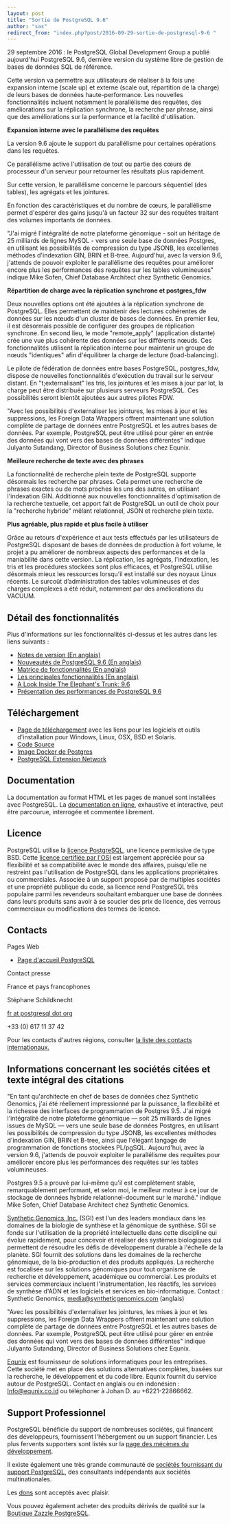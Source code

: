 ```yaml
---
layout: post
title: "Sortie de PostgreSQL 9.6"
author: "sas"
redirect_from: "index.php?post/2016-09-29-sortie-de-postgresql-9-6 "
---
```




<p>29 septembre 2016 : le PostgreSQL Global Development Group a publié aujourd'hui PostgreSQL 9.6, dernière version du système libre de gestion de bases de données SQL de référence.

Cette version va permettre aux utilisateurs de réaliser à la fois une expansion interne (scale up) et externe (scale out, répartition de la charge) de leurs bases de données haute-performance. Les nouvelles fonctionnalités incluent notamment le parallélisme des requêtes, des améliorations sur la réplication synchrone, la recherche par phrase, ainsi que des améliorations sur la performance et la facilité d'utilisation.</p>

<strong>Expansion interne avec le parallélisme des requêtes</strong>

<p>La version 9.6 ajoute le support du parallélisme pour certaines opérations dans les requêtes.

Ce parallélisme active l'utilisation de tout ou partie des cœurs de processeur d'un serveur pour retourner les résultats plus rapidement.

Sur cette version, le parallélisme concerne le parcours séquentiel (des tables), les agrégats et les jointures.

En fonction des caractéristiques et du nombre de cœurs, le parallélisme permet d'espérer des gains jusqu'à un facteur 32 sur des requêtes traitant des volumes importants de données.</p>

<p>"J'ai migré l'intégralité de notre plateforme génomique - soit un héritage de 25 milliards de lignes MySQL - vers une seule base de données Postgres, en utilisant les possibilités de compression du type JSONB, les excellentes méthodes d'indexation GIN, BRIN et B-tree. Aujourd'hui, avec la version 9.6, j'attends de pouvoir exploiter le parallélisme des requêtes pour améliorer encore plus les performances des requêtes sur les tables volumineuses" indique Mike Sofen, Chief Database Architect chez Synthetic Genomics.</p>

<strong>Répartition de charge avec la réplication synchrone et postgres_fdw</strong>

<p>Deux nouvelles options ont été ajoutées à la réplication synchrone de PostgreSQL. Elles permettent de maintenir des lectures cohérentes de données sur les nœuds d'un cluster de bases de données. En premier lieu, il est désormais possible de configurer des groupes de réplication synchrone. En second lieu, le mode "remote_apply" (application distante) crée une vue plus cohérente des données sur les différents nœuds. Ces fonctionnalités utilisent la réplication interne pour maintenir un groupe de nœuds "identiques" afin d'équilibrer la charge de lecture (load-balancing).</p>

<p>Le pilote de fédération de données entre bases PostgreSQL, postgres_fdw, dispose de nouvelles fonctionnalités d'exécution du travail sur le serveur distant. En "t;externalisant" les tris, les jointures et les mises à jour par lot, la charge peut être distribuée sur plusieurs serveurs PostgreSQL. Ces possibilités seront bientôt ajoutées aux autres pilotes FDW.</p>

<p>"Avec les possibilités d'externaliser les jointures, les mises à jour et les suppressions, les Foreign Data Wrappers offrent maintenant une solution complète de partage de données entre PostgreSQL et les autres bases de données. Par exemple, PostgreSQL peut être utilisé pour gérer en entrée des données qui vont vers des bases de données différentes" indique Julyanto Sutandang, Director of Business Solutions chez Equnix.</p>

<strong>Meilleure recherche de texte avec des phrases</strong>

<p>La fonctionnalité de recherche plein texte de PostgreSQL supporte désormais les recherche par phrases. Cela permet une recherche de phrases exactes ou de mots proches les uns des autres, en utilisant l'indexation GIN. Additionné aux nouvelles fonctionnalités d'optimisation de la recherche textuelle, cet apport fait de PostgreSQL un outil de choix pour la "recherche hybride" mêlant relationnel, JSON et recherche plein texte.</p>

<strong>Plus agréable, plus rapide et plus facile à utiliser</strong>

<p>Grâce au retours d'expérience et aux tests effectués par les utilisateurs de PostgreSQL disposant de bases de données de production à fort volume, le projet a pu améliorer de nombreux aspects des performances et de la maniabilité dans cette version. La réplication, les agrégats, l'indexation, les tris et les procédures stockées sont plus efficaces, et PostgreSQL utilise désormais mieux les ressources lorsqu'il est installé sur des noyaux Linux récents. Le surcoût d’administration des tables volumineuses et des charges complexes a été réduit, notamment par des améliorations du VACUUM.</p>

<h2>Détail des fonctionnalités</h2>

<p>

Plus d'informations sur les fonctionnalités ci-dessus et les autres dans les liens suivants :

</p>

<ul>

<li><a href="https://www.postgresql.org/docs/current/static/release-9-6.html">Notes de version (En anglais)</a></li>

<li><a href="https://wiki.postgresql.org/wiki/NewIn96">Nouveautés de PostgreSQL 9.6 (En anglais)</a></li>

<li><a href="https://www.postgresql.org//about/featurematrix">Matrice de fonctionnalités (En anglais)</a></li>

<li><a href="https://momjian.us/main/writings/pgsql/features.pdf">Les principales fonctionnalités (En anglais)</a></li>

<li><a href="https://www.youtube.com/watch?v=HjAeLE9aNhQ">A Look Inside The Elephant's Trunk: 9.6</a></li>

<li><a href="https://www.youtube.com/watch?v=RkkUbQP3G0A">Présentation des performances de PostgreSQL 9.6</a></li>

</ul>

<h2>Téléchargement</h2>

<ul>

<li><a href="https://www.postgresql.org//download">Page de téléchargement</a> avec les liens pour les logiciels et outils d'installation pour Windows, Linux, OSX, BSD et Solaris.</li>

<li><a href="https://www.postgresql.org//ftp/source/v9.6.0">Code Source</a></li>

<li><a href="https://hub.docker.com/_/postgres/">Image Docker de Postgres</a></li>

<li><a href="http://pgxn.org">PostgreSQL Extension Network</a></li>

</ul>

<h2>Documentation</h2>

<p>

La documentation au format HTML et les pages de manuel sont installées avec PostgreSQL. La <a href="https://www.postgresql.org/docs/9.6/static">documentation en ligne</a>, exhaustive et interactive, peut être parcourue, interrogée et commentée librement.

</p>

<h2>Licence</h2>

<p>

PostgreSQL utilise la <a href="/about/licence">licence PostgreSQL</a>, une licence permissive de type BSD. Cette <a href="http://www.opensource.org/licenses/postgresql">licence certifiée par l'OSI</a> est largement appréciée pour sa flexibilité et sa compatibilité avec le monde des affaires, puisqu'elle ne restreint pas l'utilisation de PostgreSQL dans les applications propriétaires ou commerciales. Associée à un support proposé par de multiples sociétés et une propriété publique du code, sa licence rend PostgreSQL très populaire parmi les revendeurs souhaitant embarquer une base de données dans leurs produits sans avoir à se soucier des prix de licence, des verrous commerciaux ou modifications des termes de licence.

</p>

<h2>Contacts</h2>

<p>Pages Web</p>

<ul>

<li><a href="https://www.postgresql.org">Page d'accueil PostgreSQL</a></li>

</ul>

<p>Contact presse</p>

<p>France et pays francophones<br />

Stéphane Schildknecht<br />

<a href="mailto:fr@postgresql.org">fr at postgresql dot org</a><br />

+33 (0) 617 11 37 42</p>

<p>Pour les contacts d'autres régions, consulter <a href="https://www.postgresql.org/about/press/contact">la liste des contacts internationaux.</a></p>

<h2>Informations concernant les sociétés citées et texte intégral des citations

</h2>

<p>

"En tant qu'architecte en chef de bases de données chez Synthetic Genomics, j'ai été réellement impressionné par la puissance, la flexibilité et la richesse des interfaces de programmation de Postgres 9.5. J'ai migré l'intégralité de notre plateforme génomique — soit 25 milliards de lignes issues de MySQL — vers une seule base de données Postgres, en utilisant les possibilités de compression du type JSONB, les excellentes méthodes d'indexation GIN, BRIN et B-tree, ainsi que l'élégant langage de programmation de fonctions stockées PL/pgSQL. Aujourd'hui, avec la version 9.6, j'attends de pouvoir exploiter le parallélisme des requêtes pour améliorer encore plus les performances des requêtes sur les tables volumineuses.

Postgres 9.5 a prouvé par lui-même qu'il est complètement stable, remarquablement performant, et selon moi, le meilleur moteur à ce jour de stockage de données hybride relationnel-document sur le marché." indique Mike Sofen, Chief Database Architect chez Synthetic Genomics.

</p>

<p><a href="https://www.syntheticgenomics.com/">Synthetic Genomics, Inc.</a> (SGI) est l'un des leaders mondiaux dans les domaines de la biologie de synthèse et la génomique de synthèse. SGI se fonde sur l'utilisation de la propriété intellectuelle dans cette discipline qui évolue rapidement, pour concevoir et réaliser des systèmes biologiques qui permettent de résoudre les défis de développement durable à l'échelle de la planète. SGI fournit des solutions dans les domaines de la recherche génomique, de la bio-production et des produits appliqués. La recherche est focalisée sur les solutions génomiques pour tout organisme de recherche et développement, académique ou commercial. Les produits et services commerciaux incluent l'instrumentation, les réactifs, les services de synthèse d'ADN et les logiciels et services en bio-informatique. Contact&nbsp;: Synthetic Genomics, <a href="mailto:media@syntheticgenomics.com">media@syntheticgenomics.com</a> (anglais)

</p>

<p>"Avec les possibilités d'externaliser les jointures, les mises à jour et les suppressions, les Foreign Data Wrappers offrent maintenant une solution complète de partage de données entre PostgreSQL et les autres bases de données. Par exemple, PostgreSQL peut être utilisé pour gérer en entrée des données qui vont vers des bases de données différentes" indique Julyanto Sutandang, Director of Business Solutions chez Equnix.</p>

<p><a href="http://www.equnix.co.id">Equnix</a> est fournisseur de solutions informatiques pour les entreprises. Cette société met en place des solutions alternatives complètes, basées sur la recherche, le développement et du code libre. Equnix fournit du service autour de PostgreSQL. Contact en anglais ou en indonésien&nbsp;:  <a href="mailto:info@equnix.co.id">Info@equnix.co.id</a> ou téléphoner à Johan D. au +6221-22866662.</p>

<h2>Support Professionnel</h2>

<p>PostgreSQL bénéficie du support de nombreuses sociétés, qui financent des développeurs, fournissent l'hébergement ou un support financier. Les plus fervents supporters sont listés sur la <a href="https://www.postgresql.org/about/sponsors/">page des mécènes du développement</a>.</p>

<p>Il existe également une très grande communauté de <a href="https://www.postgresql.org/support/professional_support">sociétés fournissant du support PostgreSQL</a>, des consultants indépendants aux sociétés multinationales.

</p>

<p>Les <a href="https://www.postgresql.org/about/donate">dons</a> sont acceptés avec plaisir.</p>

<p>Vous pouvez également acheter des produits dérivés de qualité sur la <a href="http://www.zazzle.com/postgresql">Boutique Zazzle PostgreSQL</a>. </p>